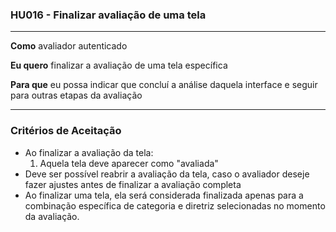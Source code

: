 ### HU016 - Finalizar avaliação de uma tela

---

**Como** avaliador autenticado

**Eu quero** finalizar a avaliação de uma tela específica

**Para que** eu possa indicar que concluí a análise daquela interface e seguir para outras etapas da avaliação

---

### Critérios de Aceitação

- Ao finalizar a avaliação da tela:
  1. Aquela tela deve aparecer como "avaliada"
- Deve ser possível reabrir a avaliação da tela, caso o avaliador deseje fazer ajustes antes de finalizar a avaliação completa
- Ao finalizar uma tela, ela será considerada finalizada apenas para a combinação específica de categoria e diretriz selecionadas no momento da avaliação.
